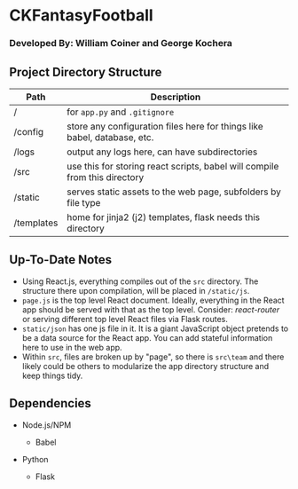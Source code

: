 # CKFantasyFootball
### Developed By: William Coiner and George Kochera


## Project Directory Structure

Path | Description
-----|------------
/ | for `app.py` and `.gitignore`
/config | store any configuration files here for things like babel, database, etc.
/logs | output any logs here, can have subdirectories
/src | use this for storing react scripts, babel will compile from this directory
/static | serves static assets to the web page, subfolders by file type
/templates | home for jinja2 (j2) templates, flask needs this directory

## Up-To-Date Notes

- Using React.js, everything compiles out of the `src` directory. The structure there upon compilation, will be placed in `/static/js`.
- `page.js` is the top level React document. Ideally, everything in the React app should be served with that as the top level. Consider: *react-router* or serving different top level React files via Flask routes.
- `static/json` has one js file in it. It is a giant JavaScript object pretends to be a data source for the React app. You can add stateful information here to use in the web app.
- Within `src`, files are broken up by "page", so there is `src\team` and there likely could be others to modularize the app directory structure and keep things tidy.
  
## Dependencies

- Node.js/NPM
  - Babel
  
- Python
  - Flask
